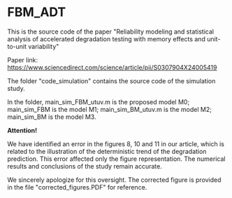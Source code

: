 # FBM_ADT
This is the source code of the paper "Reliability modeling and statistical analysis of accelerated degradation testing with memory effects and unit-to-unit variability"

Paper link: https://www.sciencedirect.com/science/article/pii/S0307904X24005419

The folder "code_simulation" contains the source code of the simulation study.

In the folder, main_sim_FBM_utuv.m is the proposed model M0; main_sim_FBM is the model M1; main_sim_BM_utuv.m is the model M2; main_sim_BM is the model M3.

**Attention!**

We have identified an error in the figures 8, 10 and 11 in our article, which is related to the illustration of the deterministic trend of the degradation prediction. This error affected only the figure representation. The numerical results and conclusions of the study remain accurate.

We sincerely apologize for this oversight. The corrected figure is provided in the file "corrected_figures.PDF" for reference.

